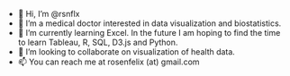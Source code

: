 - 👋 Hi, I’m @rsnflx
- 👀 I’m a medical doctor interested in data visualization and biostatistics.
- 🌱 I’m currently learning Excel. In the future I am hoping to find the time to learn Tableau, R, SQL, D3.js and Python.
- 💞️ I’m looking to collaborate on visualization of health data.
- 📫 You can reach me at rosenfelix (at) gmail.com

<!---
rsnflx/rsnflx is a ✨ special ✨ repository because its `README.md` (this file) appears on your GitHub profile.
You can click the Preview link to take a look at your changes.
--->
